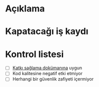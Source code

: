 Açıklama
========

<!--
PR'ın detaylı açıklaması.
-->

Kapatacağı iş kaydı
===================

<!--
PR'dan etkilenen iş kayıtları.

Anahtar kelimeler:

Closes #ID
Fixes #ID
-->

Kontrol listesi
===============

- [ ] [Katkı sağlama dokümanına](https://github.com/omu/xokul/CONTRIBUTING.md)
  uygun
- [ ] Kod kalitesine negatif etki etmiyor
- [ ] Herhangi bir güvenlik zafiyeti içermiyor
